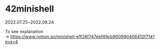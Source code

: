 # 42minishell

2022.07.25~2022.08.24

To see explanation  
-> https://www.notion.so/minishell-e1f26f747ebf49cb900990406412f714?pvs=4
